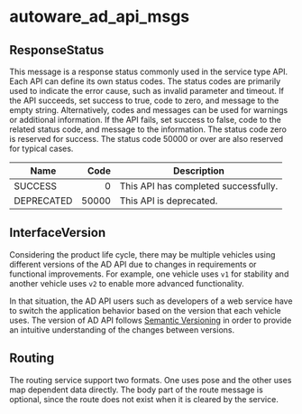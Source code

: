 # autoware_ad_api_msgs

## ResponseStatus

This message is a response status commonly used in the service type API. Each API can define its own status codes.
The status codes are primarily used to indicate the error cause, such as invalid parameter and timeout.
If the API succeeds, set success to true, code to zero, and message to the empty string.
Alternatively, codes and messages can be used for warnings or additional information.
If the API fails, set success to false, code to the related status code, and message to the information.
The status code zero is reserved for success. The status code 50000 or over are also reserved for typical cases.

| Name       |  Code | Description                          |
| ---------- | ----: | ------------------------------------ |
| SUCCESS    |     0 | This API has completed successfully. |
| DEPRECATED | 50000 | This API is deprecated.              |

## InterfaceVersion

Considering the product life cycle, there may be multiple vehicles using different versions of the AD API due to changes in requirements or functional improvements. For example, one vehicle uses `v1` for stability and another vehicle uses `v2` to enable more advanced functionality.

In that situation, the AD API users such as developers of a web service have to switch the application behavior based on the version that each vehicle uses.
The version of AD API follows [Semantic Versioning][semver] in order to provide an intuitive understanding of the changes between versions.

## Routing

The routing service support two formats. One uses pose and the other uses map dependent data directly.
The body part of the route message is optional, since the route does not exist when it is cleared by the service.

<!-- link -->

[semver]: https://semver.org/
